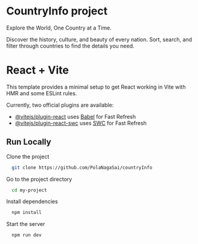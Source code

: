 # CountryInfo project

Explore the World, One Country at a Time.

Discover the history, culture, and beauty of every nation. Sort, search, and filter through countries to find the details you need.

# React + Vite

This template provides a minimal setup to get React working in Vite with HMR and some ESLint rules.

Currently, two official plugins are available:

- [@vitejs/plugin-react](https://github.com/vitejs/vite-plugin-react/blob/main/packages/plugin-react/README.md) uses [Babel](https://babeljs.io/) for Fast Refresh
- [@vitejs/plugin-react-swc](https://github.com/vitejs/vite-plugin-react-swc) uses [SWC](https://swc.rs/) for Fast Refresh

## Run Locally

Clone the project

```bash
  git clone https://github.com/PolaNagaSai/countryInfo
```

Go to the project directory

```bash
  cd my-project
```

Install dependencies

```bash
  npm install
```

Start the server

```bash
  npm run dev
```
